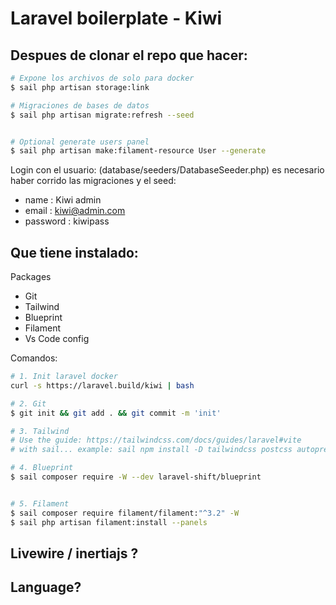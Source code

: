 # Laravel boilerplate - Kiwi

## Despues de clonar el repo que hacer:

```sh
# Expone los archivos de solo para docker
$ sail php artisan storage:link

# Migraciones de bases de datos
$ sail php artisan migrate:refresh --seed


# Optional generate users panel
$ sail php artisan make:filament-resource User --generate
```

Login con el usuario: (database/seeders/DatabaseSeeder.php) es necesario haber corrido las migraciones y el seed:

-   name : Kiwi admin
-   email : kiwi@admin.com
-   password : kiwipass

## Que tiene instalado:

Packages

-   Git
-   Tailwind
-   Blueprint
-   Filament
-   Vs Code config

Comandos:

```bash
# 1. Init laravel docker
curl -s https://laravel.build/kiwi | bash

# 2. Git
$ git init && git add . && git commit -m 'init'

# 3. Tailwind
# Use the guide: https://tailwindcss.com/docs/guides/laravel#vite
# with sail... example: sail npm install -D tailwindcss postcss autoprefixer

# 4. Blueprint
$ sail composer require -W --dev laravel-shift/blueprint


# 5. Filament
$ sail composer require filament/filament:"^3.2" -W
$ sail php artisan filament:install --panels

```

## Livewire / inertiajs ?

## Language?
